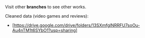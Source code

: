 Visit other **branches** to see other works.

Cleaned data (video games and reviews):
 - [https://drive.google.com/drive/folders/13SXmfglNRRFU7soOu-Au4nTM1t6SYbO1?usp=sharing]
